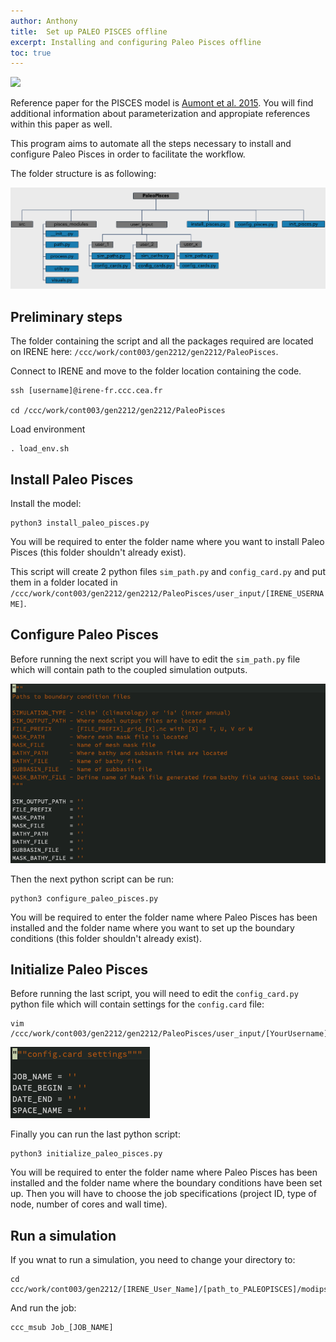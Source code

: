 ```yaml
---
author: Anthony
title:  Set up PALEO PISCES offline
excerpt: Installing and configuring Paleo Pisces offline
toc: true
---
```


[![](https://img.shields.io/static/v1?label=Code&message=here&color=lightgrey&style=flat-square&logo=github)](https://github.com/Paleoclim-CNRS/PaleoPisces)

Reference paper for the PISCES model is [Aumont et al. 2015](https://gmd.copernicus.org/articles/13/3011/2020/gmd-13-3011-2020.html). You will find additional information about parameterization and appropiate references within this paper as well.

This program aims to automate all the steps necessary to install and configure Paleo Pisces in order to facilitate the workflow.

The folder structure is as following: 

![Folder Structure](/assets/images/Folder_paleo_pisces.png)

## Preliminary steps

The folder containing the script and all the packages required are located on IRENE here: `/ccc/work/cont003/gen2212/gen2212/PaleoPisces`.

Connect to IRENE and move to the folder location containing the code.
```
ssh [username]@irene-fr.ccc.cea.fr

cd /ccc/work/cont003/gen2212/gen2212/PaleoPisces
```

Load environment
```
. load_env.sh
```

## Install Paleo Pisces

Install the model:
```
python3 install_paleo_pisces.py
```
You will be required to enter the folder name where you want to install Paleo Pisces (this folder shouldn't already exist).


This script will create 2 python files `sim_path.py` and `config_card.py` and put them in a folder located in `/ccc/work/cont003/gen2212/gen2212/PaleoPisces/user_input/[IRENE_USERNAME]`.


## Configure Paleo Pisces

Before running the next script you will have to edit the `sim_path.py` file which will contain path to the coupled simulation outputs.

![Sim path](/assets/images/sim_path.png)

Then the next python script can be run:
```
python3 configure_paleo_pisces.py
```
You will be required to enter the folder name where Paleo Pisces has been installed and the folder name where you want to set up the boundary conditions (this folder shouldn't already exist).


## Initialize Paleo Pisces

Before running the last script, you will need to edit the `config_card.py` python file which will contain settings for the `config.card` file:
```
vim /ccc/work/cont003/gen2212/gen2212/PaleoPisces/user_input/[YourUsername]/config_card.py
```
![Config card](/assets/images/config_card.png)

Finally you can run the last python script:
```
python3 initialize_paleo_pisces.py
```
You will be required to enter the folder name where Paleo Pisces has been installed and the folder name where the boundary conditions have been set up. Then you will have to choose the job specifications (project ID, type of node, number of cores and wall time).


## Run a simulation

If you wnat to run a simulation, you need to change your directory to:

```
cd ccc/work/cont003/gen2212/[IRENE_User_Name]/[path_to_PALEOPISCES]/modipsl/config/NEMO_v6/[JOB_NAME]
```

And run the job:
```
ccc_msub Job_[JOB_NAME]
```
